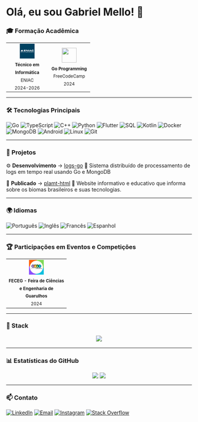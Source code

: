 # Olá, eu sou Gabriel Mello! 👋

### 🎓 Formação Acadêmica

<table>
  <tr>
    <td align="center" width="100px">
      <img src="https://raw.githubusercontent.com/codinomello/codinomello/main/assets/eniac.png" width="40" height="40"/>
      <br>
      <sub>
        <b>Técnico em Informática</b>
        <br>
        ENIAC
        <br>
        2024-2026
      </sub>
    </td>
    <td align="center" width="100px">
      <img src="https://cdn.jsdelivr.net/gh/devicons/devicon/icons/go/go-original-wordmark.svg" width="40" height="40"/>
      <br>
      <sub>
        <b>Go Programming</b>
        <br>
        FreeCodeCamp
        <br>
        2024
      </sub>
    </td>
  </tr>
</table>

---

### 🛠 Tecnologias Principais

![Go](https://img.shields.io/badge/Go-00ADD8?style=flat-square&logo=go&logoColor=white)
![TypeScript](https://img.shields.io/badge/TypeScript-3178C6?style=flat-square&logo=typescript&logoColor=white)
![C++](https://img.shields.io/badge/C%2B%2B-00599C?style=flat-square&logo=c%2B%2B&logoColor=white)
![Python](https://img.shields.io/badge/Python-3776AB?style=flat-square&logo=python&logoColor=white)
![Flutter](https://img.shields.io/badge/Flutter-02569B?style=flat-square&logo=flutter&logoColor=white)
![SQL](https://img.shields.io/badge/SQL-4479A1?style=flat-square&logo=mysql&logoColor=white)
![Kotlin](https://img.shields.io/badge/Kotlin-7F52FF?style=flat-square&logo=kotlin&logoColor=white)
![Docker](https://img.shields.io/badge/Docker-2496ED?style=flat-square&logo=docker&logoColor=white)
![MongoDB](https://img.shields.io/badge/MongoDB-47A248?style=flat-square&logo=mongodb&logoColor=white)
![Android](https://img.shields.io/badge/Android-3DDC84?style=flat-square&logo=android&logoColor=white)
![Linux](https://img.shields.io/badge/Linux-FCC624?style=flat-square&logo=linux&logoColor=black)
![Git](https://img.shields.io/badge/Git-F05032?style=flat-square&logo=git&logoColor=white)

---

### 🎯 Projetos

⚙️ **Desenvolvimento** → [logs-go](https://github.com/codinomello/logs-go) 📰 
Sistema distribuído de processamento de logs em tempo real usando Go e MongoDB

📄 **Publicado** → [plamt-html](https://github.com/codinomello/plamt-html) 🌱
Website informativo e educativo que informa sobre os biomas brasileiros e suas tecnologias.

---

### 🌍 Idiomas

![Português](https://img.shields.io/badge/Português-Nativo-006494?style=flat-square&logo=translate&logoColor=white)
![Inglês](https://img.shields.io/badge/Inglês-Avançado-1D6F93?style=flat-square&logo=translate&logoColor=white)
![Francês](https://img.shields.io/badge/Francês-Avançado-3D9EBB?style=flat-square&logo=translate&logoColor=white)
![Espanhol](https://img.shields.io/badge/Espanhol-Intermediário-2A89A7?style=flat-square&logo=translate&logoColor=white)

---

### 🏆 Participações em Eventos e Competições

<table>
  <tr>
    <td align="center" width="150px">
      <img src="https://raw.githubusercontent.com/codinomello/codinomello/main/assets/feceg.png" width="40" height="40"/>
      <br>
      <sub>
        <b>FECEG - Feira de Ciências e Engenharia de Guarulhos</b>
        <br>
        2024
      </sub>
    </td>
</table>

---

### 🚀 Stack 

<div align="center">
  <img src="https://skillicons.dev/icons?i=go,react,tailwind,htmx&perline=8" />
</div>

---

### 📊 Estatísticas do GitHub

<div align="center">
  <img height="165em" src="https://github-readme-stats.vercel.app/api?username=codinomello&show_icons=true&count_private=true&include_all_commits=true&theme=transparent" />
  <img height="165em" src="https://github-readme-stats.vercel.app/api/top-langs/?username=codinomello&layout=compact&langs_count=6&hide=html,css&theme=transparent"/>
</div>

---

### 📫 Contato

[![LinkedIn](https://img.shields.io/badge/LinkedIn-0A66C2?style=flat-square&logo=linkedin&logoColor=white)](https://linkedin.com/in/gabriel-h-mello)
[![Email](https://img.shields.io/badge/Email-EA4335?style=flat-square&logo=gmail&logoColor=white)](mailto:gabrielmello84033@gmail.com)
[![Instagram](https://img.shields.io/badge/Instagram-E4405F?style=flat-square&logo=instagram&logoColor=white)](https://instagram.com/codinomello)
[![Stack Overflow](https://img.shields.io/badge/Stack_Overflow-F58025?style=flat-square&logo=stackoverflow&logoColor=white)](https://stackoverflow.com/users/23629787)
